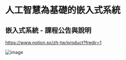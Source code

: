 # 人工智慧為基礎的嵌入式系統

## 嵌入式系統 - 課程公告與說明

https://www.notion.so/zh-tw/product?fredir=1

![image](https://github.com/bill920112/ITEE2024/assets/144580649/0672d4f7-7db3-4cd5-ae02-167d7cf5b1f5)

